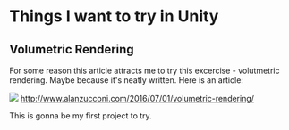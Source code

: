 # Things I want to try in Unity

## Volumetric Rendering

For some reason this article attracts me to try this excercise - volutmetric rendering.
Maybe because it's neatly written.
Here is an article:

![](https://www.alanzucconi.com/wp-content/uploads/2016/07/volumetric1.png)
http://www.alanzucconi.com/2016/07/01/volumetric-rendering/

This is gonna be my first project to try.

